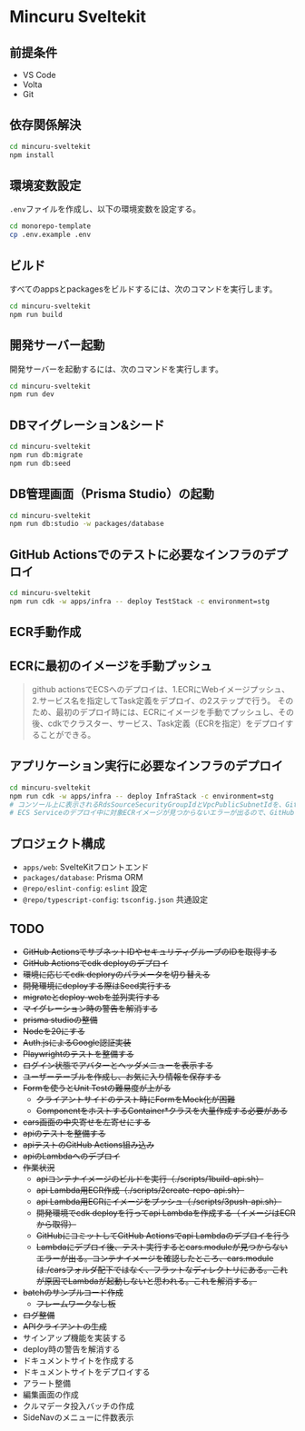 # Mincuru Sveltekit

## 前提条件

- VS Code
- Volta
- Git

## 依存関係解決

```sh
cd mincuru-sveltekit
npm install
```

## 環境変数設定

`.env`ファイルを作成し、以下の環境変数を設定する。

```sh
cd monorepo-template
cp .env.example .env
```

## ビルド

すべてのappsとpackagesをビルドするには、次のコマンドを実行します。

```sh
cd mincuru-sveltekit
npm run build
```

## 開発サーバー起動

開発サーバーを起動するには、次のコマンドを実行します。

```sh
cd mincuru-sveltekit
npm run dev
```

## DBマイグレーション&シード

```sh
cd mincuru-sveltekit
npm run db:migrate
npm run db:seed
```

## DB管理画面（Prisma Studio）の起動

```sh
cd mincuru-sveltekit
npm run db:studio -w packages/database
```

## GitHub Actionsでのテストに必要なインフラのデプロイ

```sh
cd mincuru-sveltekit
npm run cdk -w apps/infra -- deploy TestStack -c environment=stg
```

## ECR手動作成

## ECRに最初のイメージを手動プッシュ

> github actionsでECSへのデプロイは、1.ECRにWebイメージプッシュ、2.サービス名を指定してTask定義をデプロイ、の2ステップで行う。
> そのため、最初のデプロイ時には、ECRにイメージを手動でプッシュし、その後、cdkでクラスター、サービス、Task定義（ECRを指定）をデプロイすることができる。

## アプリケーション実行に必要なインフラのデプロイ

```sh
cd mincuru-sveltekit
npm run cdk -w apps/infra -- deploy InfraStack -c environment=stg
# コンソール上に表示されるRdsSourceSecurityGroupIdとVpcPublicSubnetIdを、GitHubのSecretsに登録する。
# ECS Serviceのデプロイ中に対象ECRイメージが見つからないエラーが出るので、GitHub Actionsでdeploy jobを実行すると、その処理中にECSタスク定義が更新されて、cdk deployが成功する。
```

## プロジェクト構成

- `apps/web`: SvelteKitフロントエンド
- `packages/database`: Prisma ORM
- `@repo/eslint-config`: `eslint` 設定
- `@repo/typescript-config`: `tsconfig.json` 共通設定

## TODO

- ~~GitHub ActionsでサブネットIDやセキュリティグループのIDを取得する~~
- ~~GitHub Actionsでcdk deployのデプロイ~~
- ~~環境に応じてcdk deploryのパラメータを切り替える~~
- ~~開発環境にdeployする際はSeed実行する~~
- ~~migrateとdeploy-webを並列実行する~~
- ~~マイグレーション時の警告を解消する~~
- ~~prisma studioの整備~~
- ~~Nodeを20にする~~
- ~~Auth.jsによるGoogle認証実装~~
- ~~Playwrightのテストを整備する~~
- ~~ログイン状態でアバターとヘッダメニューを表示する~~
- ~~ユーザーテーブルを作成し、お気に入り情報を保存する~~
- ~~Formを使うとUnit Testの難易度が上がる~~
  - ~~クライアントサイドのテスト時にFormをMock化が困難~~
  - ~~ComponentをホストするContainer\*クラスを大量作成する必要がある~~
- ~~cars画面の中央寄せを左寄せにする~~
- ~~apiのテストを整備する~~
- ~~apiテストのGitHub Actions組み込み~~
- ~~apiのLambdaへのデプロイ~~
- ~~作業状況~~
  - ~~apiコンテナイメージのビルドを実行（./scripts/1build-api.sh）~~
  - ~~api Lambda用ECR作成（./scripts/2create-repo-api.sh）~~
  - ~~api Lambda用ECRにイメージをプッシュ（./scripts/3push-api.sh）~~
  - ~~開発環境でcdk deployを行ってapi Lambdaを作成する（イメージはECRから取得）~~
  - ~~GitHubにコミットしてGitHub Actionsでapi Lambdaのデプロイを行う~~
  - ~~Lambdaにデプロイ後、テスト実行するとcars.moduleが見つからないエラーが出る。コンテナイメージを確認したところ、cars.moduleは./carsフォルダ配下ではなく、フラットなディレクトリにある。これが原因でLambdaが起動しないと思われる。これを解消する。~~
- ~~batchのサンプルコード作成~~
  - ~~フレームワークなし板~~
- ~~ログ整備~~
- ~~APIクライアントの生成~~
- サインアップ機能を実装する
- deploy時の警告を解消する
- ドキュメントサイトを作成する
- ドキュメントサイトをデプロイする
- アラート整備
- 編集画面の作成
- クルマデータ投入バッチの作成
- SideNavのメニューに件数表示
